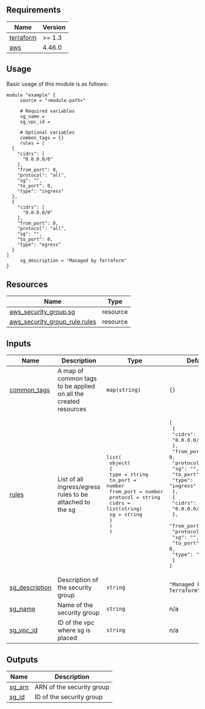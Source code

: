 <!-- BEGIN_TF_DOCS -->
## Requirements

| Name | Version |
|------|---------|
| <a name="requirement_terraform"></a> [terraform](#requirement\_terraform) | >= 1.3 |
| <a name="requirement_aws"></a> [aws](#requirement\_aws) | 4.46.0 |
## Usage
Basic usage of this module is as follows:
```hcl
module "example" {
	 source = "<module-path>"

	 # Required variables
	 sg_name = 
	 sg_vpc_id = 

	 # Optional variables
	 common_tags = {}
	 rules = [
  {
    "cidrs": [
      "0.0.0.0/0"
    ],
    "from_port": 0,
    "protocol": "all",
    "sg": "",
    "to_port": 0,
    "type": "ingress"
  },
  {
    "cidrs": [
      "0.0.0.0/0"
    ],
    "from_port": 0,
    "protocol": "all",
    "sg": "",
    "to_port": 0,
    "type": "egress"
  }
]
	 sg_description = "Managed by Terraform"
}
```
## Resources

| Name | Type |
|------|------|
| [aws_security_group.sg](https://registry.terraform.io/providers/hashicorp/aws/4.46.0/docs/resources/security_group) | resource |
| [aws_security_group_rule.rules](https://registry.terraform.io/providers/hashicorp/aws/4.46.0/docs/resources/security_group_rule) | resource |
## Inputs

| Name | Description | Type | Default | Required |
|------|-------------|------|---------|:--------:|
| <a name="input_common_tags"></a> [common\_tags](#input\_common\_tags) | A map of common tags to be applied on all the created resources | `map(string)` | `{}` | no |
| <a name="input_rules"></a> [rules](#input\_rules) | List of all ingress/egress rules to be attached to the sg | <pre>list(<br>    object(<br>      {<br>        type      = string<br>        to_port   = number<br>        from_port = number<br>        protocol  = string<br>        cidrs     = list(string)<br>        sg        = string<br>      }<br>    )<br>  )</pre> | <pre>[<br>  {<br>    "cidrs": [<br>      "0.0.0.0/0"<br>    ],<br>    "from_port": 0,<br>    "protocol": "all",<br>    "sg": "",<br>    "to_port": 0,<br>    "type": "ingress"<br>  },<br>  {<br>    "cidrs": [<br>      "0.0.0.0/0"<br>    ],<br>    "from_port": 0,<br>    "protocol": "all",<br>    "sg": "",<br>    "to_port": 0,<br>    "type": "egress"<br>  }<br>]</pre> | no |
| <a name="input_sg_description"></a> [sg\_description](#input\_sg\_description) | Description of the security group | `string` | `"Managed by Terraform"` | no |
| <a name="input_sg_name"></a> [sg\_name](#input\_sg\_name) | Name of the security group | `string` | n/a | yes |
| <a name="input_sg_vpc_id"></a> [sg\_vpc\_id](#input\_sg\_vpc\_id) | ID of the vpc where sg is placed | `string` | n/a | yes |
## Outputs

| Name | Description |
|------|-------------|
| <a name="output_sg_arn"></a> [sg\_arn](#output\_sg\_arn) | ARN of the security group |
| <a name="output_sg_id"></a> [sg\_id](#output\_sg\_id) | ID of the security group |
<!-- END_TF_DOCS -->